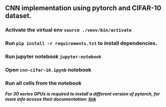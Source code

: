 ## CNN implementation using pytorch and CIFAR-10 dataset.


### Activate the virtual env `source ./venv/bin/activate`
### Run `pip install -r requirements.txt` to install dependencies.
### Run jupyter notebook `jupyter-notebook`
### Open `cnn-cifar-10.ipynb` notebook
### Run all cells from the notebook 


***For 30 series GPUs is required to install a different version of pytorch,
for more info access their documentation: [link](https://pytorch.org/get-started/locally/)***
